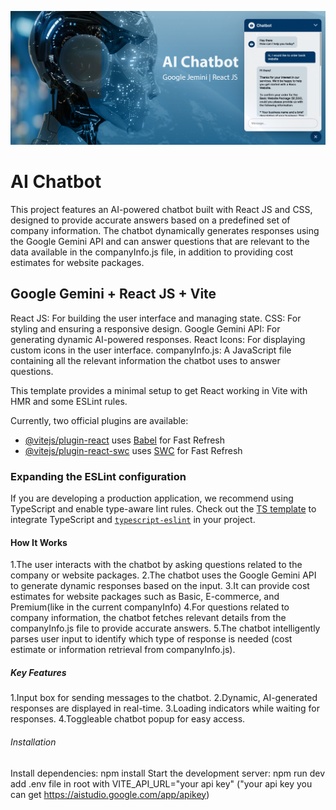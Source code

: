 ![Chatbot Google Gemini + React JS + Vite ](assets/chat_bot.png)

# AI Chatbot

This project features an AI-powered chatbot built with React JS and CSS, designed to provide accurate answers based on a predefined set of company information. The chatbot dynamically generates responses using the Google Gemini API and can answer questions that are relevant to the data available in the companyInfo.js file, in addition to providing cost estimates for website packages.

## Google Gemini + React JS + Vite

React JS: For building the user interface and managing state.
CSS: For styling and ensuring a responsive design.
Google Gemini API: For generating dynamic AI-powered responses.
React Icons: For displaying custom icons in the user interface.
companyInfo.js: A JavaScript file containing all the relevant information the chatbot uses to answer questions.

This template provides a minimal setup to get React working in Vite with HMR and some ESLint rules.

Currently, two official plugins are available:

- [@vitejs/plugin-react](https://github.com/vitejs/vite-plugin-react/blob/main/packages/plugin-react/README.md) uses [Babel](https://babeljs.io/) for Fast Refresh
- [@vitejs/plugin-react-swc](https://github.com/vitejs/vite-plugin-react-swc) uses [SWC](https://swc.rs/) for Fast Refresh

### Expanding the ESLint configuration

If you are developing a production application, we recommend using TypeScript and enable type-aware lint rules. Check out the [TS template](https://github.com/vitejs/vite/tree/main/packages/create-vite/template-react-ts) to integrate TypeScript and [`typescript-eslint`](https://typescript-eslint.io) in your project.

#### How It Works

1.The user interacts with the chatbot by asking questions related to the company or website packages.
2.The chatbot uses the Google Gemini API to generate dynamic responses based on the input.
3.It can provide cost estimates for website packages such as Basic, E-commerce, and Premium(like in the current companyInfo)
4.For questions related to company information, the chatbot fetches relevant details from the companyInfo.js file to provide accurate answers.
5.The chatbot intelligently parses user input to identify which type of response is needed (cost estimate or information retrieval from companyInfo.js).

##### Key Features

1.Input box for sending messages to the chatbot.
2.Dynamic, AI-generated responses are displayed in real-time.
3.Loading indicators while waiting for responses.
4.Toggleable chatbot popup for easy access.

###### Installation

Install dependencies: npm install
Start the development server: npm run dev
add .env file in root with VITE_API_URL="your api key" ("your api key you can get https://aistudio.google.com/app/apikey)
